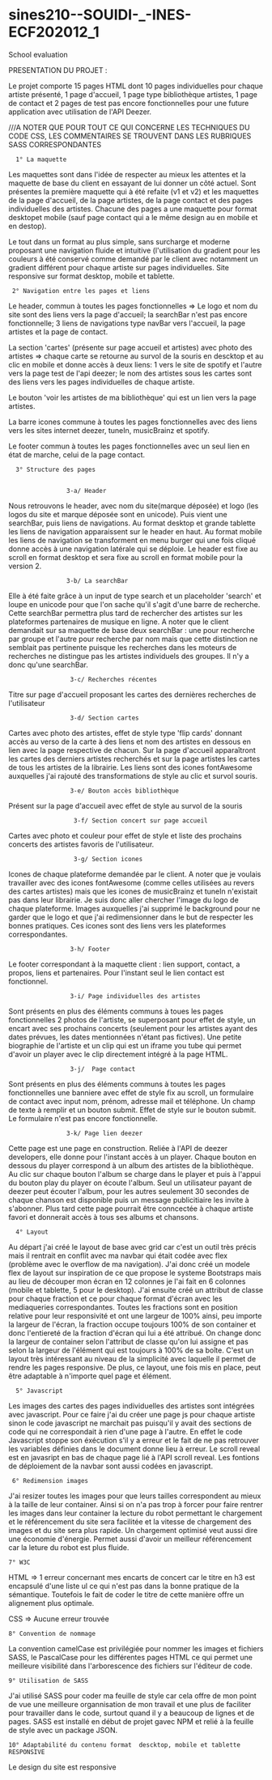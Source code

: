 # sines210--SOUIDI-_-INES-ECF202012_1
School evaluation



PRESENTATION DU PROJET :

Le projet comporte 15 pages HTML dont 10 pages individuelles pour chaque artiste présenté, 1 page d'accueil, 1 page type bibliothèque artistes, 1 page de contact et 2 pages de test pas encore fonctionnelles pour une future application avec utilisation de l'API Deezer.


///A NOTER QUE POUR TOUT CE QUI CONCERNE LES TECHNIQUES DU CODE CSS, LES COMMENTAIRES SE TROUVENT DANS LES RUBRIQUES SASS CORRESPONDANTES


      1° La maquette
      
Les maquettes sont dans l'idée de respecter au mieux les attentes et la maquette de base du client en essayant de lui donner un côté actuel. Sont présentes la première maquette qui à été refaite (v1 et v2) et les maquettes de la page d'accueil, de la page artistes, de la page contact et des pages individuelles des artistes. Chacune des pages a une maquette pour format desktopet mobile (sauf page contact qui a le même design au en mobile et en destop).

Le tout dans un format au plus simple, sans surcharge et moderne proposant une navigation fluide et intuitive (l'utilisation du gradient pour les couleurs à été conservé comme demandé par le client avec notamment un gradient différent pour chaque artiste sur pages individuelles.
Site responsive sur format desktop, mobile et tablette.


     
     2° Navigation entre les pages et liens 

Le header, commun à toutes les pages fonctionnelles => Le logo et nom du site sont des liens vers la page d'accueil; la searchBar n'est pas encore fonctionnelle; 3 liens de navigations type navBar vers l'accueil, la page artistes et la page de contact.

La section 'cartes' (présente sur page accueil et artistes) avec photo des artistes => chaque carte se retourne au survol de la souris en descktop et au clic en mobile et donne accès à deux liens: 1 vers le site de spotify et l'autre vers la page test de l'api deezer; le nom des artistes sous les cartes sont des liens vers les pages individuelles de chaque artiste.

Le bouton 'voir les artistes de ma bibliothèque' qui est un lien vers la page artistes.

La barre icones commune à toutes les pages fonctionnelles avec des liens vers les sites internet deezer, tuneIn, musicBrainz et spotify.

Le footer commun à toutes les pages fonctionnelles avec un seul lien en état de marche, celui de la page contact.


 
      3° Structure des pages
          
		  
					3-a/ Header
Nous retrouvons le header, avec nom du site(marque déposée) et logo (les logos du site et marque déposée sont en unicode). Puis vient une searchBar, puis liens de navigations. 
Au format desktop et grande tablette les liens de navigation apparaissent sur le header en haut. Au format mobile les liens de navigation se transforment en menu burger qui une fois cliqué donne accès à une navigation latérale qui se déploie. Le header est fixe au scroll en format desktop et sera fixe au scroll en format mobile pour la version 2. 


					3-b/ La searchBar
 Elle à été faite grâce à un input de type search et un placeholder 'search' et loupe en unicode pour que l'on sache qu'il s'agit d'une barre de recherche. Cette searchBar permettra plus tard de rechercher des artistes sur les plateformes partenaires de musique en ligne. A noter que le client demandait sur sa maquette de base deux searchBar : une pour recherche par groupe et l'autre pour recherche par nom mais que cette distinction ne semblait pas pertinente puisque les recherches dans les moteurs de recherches ne distingue pas les artistes individuels des groupes. Il n'y a donc qu'une searchBar.
  
  
 					 3-c/ Recherches récentes 
  Titre sur page d'accueil proposant les cartes des dernières recherches de l'utilisateur
  
  
 					 3-d/ Section cartes

Cartes avec photo des artistes, effet de style type 'flip cards' donnant accès au verso de la carte à des liens et nom des artistes en dessous en lien avec la page respective de chacun. Sur la page d'accueil apparaîtront les cartes des derniers artistes recherchés et sur la page artistes les cartes de tous les artistes de la librairie. Les liens sont des icones fontAwesome auxquelles j'ai rajouté des transformations de style au clic et survol souris.


 					 3-e/ Bouton accès bibliothèque 
Présent sur la page d'accueil avec effet de style au survol de la souris


					  3-f/ Section concert sur page accueil
Cartes avec photo et couleur pour effet de style et liste des prochains concerts des artistes favoris de l'utilisateur.


					  3-g/ Section icones 
Icones de chaque plateforme demandée par le client. A noter que je voulais travailler avec des icones fontAwesome (comme celles utilisées au revers des cartes artistes) mais que les icones de musicBrainz et tuneIn n'existait pas dans leur librairie. Je suis donc aller chercher l'image du logo de chaque plateforme. Images auxquelles j'ai supprimé le background pour ne garder que le logo et que j'ai redimensionner dans le but de respecter les bonnes pratiques. Ces icones sont des liens vers les plateformes correspondantes.


 					 3-h/ Footer
Le footer correspondant à la maquette client : lien support, contact, a propos, liens et partenaires. Pour l'instant seul le lien contact est fonctionnel.


 					 3-i/ Page individuelles des artistes
Sont présents en plus des éléments communs à toues les pages fonctionnelles 2 photos de l'artiste, se superposant pour effet de style, un encart avec ses prochains concerts (seulement pour les artistes ayant des dates prévues, les dates mentionnées n'étant pas fictives). Une petite biographie de l'artiste et un clip qui est un iframe you tube qui permet d'avoir un player avec le clip directement intégré à la page HTML.

  
					 3-j/  Page contact
Sont présents en plus des éléments communs à toutes les pages fonctionnelles une banniere avec effet de style fix au scroll, un formulaire de contact avec input nom, prénom, adresse mail et téléphone. Un champ de texte à remplir et un bouton submit. Effet de style sur le bouton submit. Le formulaire n'est pas encore fonctionnelle.


					3-k/ Page lien deezer
Cette page est une page en construction. Reliée à l'API de deezer developers, elle donne pour l'instant accès à un player. Chaque bouton en dessous du player correspond à un album des artistes de la bibliothèque. Au clic sur chaque bouton l'album se charge dans le player et puis à l'appui du bouton play du player on écoute l'album. Seul un utilisateur payant de deezer peut écouter l'album, pour les autres seulement 30 secondes de chaque chanson est disponible puis un message publicitiaire les invite à s'abonner. Plus tard cette page pourrait être conncectée à chaque artiste favori et donnerait accès à tous ses albums et chansons. 
  
  

      4° Layout 					
					
 Au départ j'ai créé le layout de base avec grid car c'est un outil très précis mais il rentrait en conflit avec ma navbar qui était codée avec flex (problème avec le overflow de ma navigation). J'ai donc créé un modele flex de layout sur inspiration de ce que propose le systeme Bootstraps mais au lieu de découper mon écran en 12 colonnes je l'ai fait en 6 colonnes (mobile et tablette, 5 pour le desktop). J'ai ensuite créé un attribut de classe pour chaque fraction et ce pour chaque format d'écran avec les mediaqueries correspondantes. Toutes les fractions sont en position relative pour leur responsivité et ont une largeur de 100% ainsi, peu importe la largeur de l'écran, la fraction occupe toujours 100% de son container et donc l'entiereté de la fraction d'écran qui lui a été attribué. On change donc la largeur de container selon l'attribut de classe qu'on lui assigne et pas selon la largeur de l'élément qui est toujours à 100% de sa boîte.
C'est un layout très intéressant au niveau de la simplicité avec laquelle il permet de rendre les pages responsive. De plus, ce layout, une fois mis en place, peut être adaptable à n'importe quel page et élément.
   
 
 
      5° Javascript
							
Les images des cartes des pages individuelles des artistes sont intégrées avec javascript.
Pour ce faire j'ai du créer une page js pour chaque artiste sinon le code javascript ne marchait pas puisqu'il y avait des sections de code qui ne correspondait à rien d'une  page à l'autre. En effet le code Javascript stoppe son éxécution s'il y a erreur et le fait de ne pas retrouver les variables définies dans le document donne lieu à erreur.
Le scroll reveal est en javasript en bas de chaque page lié à l'API scroll reveal.
Les fontions de déploiement de la navbar sont aussi codées en javascript.

   
   
     6° Redimension images 
							
J'ai resizer toutes les images pour que leurs tailles correspondent au mieux à la taille de leur container. Ainsi si on n'a pas trop à forcer pour faire rentrer les images dans leur container la lecture du robot permettant le chargement et le référencement du site sera facilitée et la vitesse de chargement des images et du site sera plus rapide. Un chargement optimisé veut aussi dire une économie d'énergie. Permet aussi d'avoir un meilleur référencement car la leture du robot est plus fluide.
   
   
     
	7° W3C
   
   HTML => 1 erreur  concernant mes encarts de concert car le titre en h3 est encapsulé d'une liste ul ce qui n'est pas dans la bonne pratique de la sémantique. Toutefois le fait de coder le titre de cette manière offre un alignement plus optimale.
   
   CSS => Aucune erreur trouvée



	8° Convention de nommage
      
La convention camelCase est privilégiée pour nommer les images et fichiers SASS, le PascalCase pour les différentes pages HTML ce qui permet une meilleure visibilité dans l'arborescence des fichiers sur l'éditeur de code. 



	9° Utilisation de SASS
J'ai utilisé SASS pour coder ma feuille de style car cela offre de mon point de vue une meilleure organnisation de mon travail et une plus de faciliter pour travailler dans le code, surtout quand il y a beaucoup de lignes et de pages. SASS est installé en début de projet gavec NPM et relié à la feuille de style avec un package JSON.



	10° Adaptabilité du contenu format  descktop, mobile et tablette RESPONSIVE
        
Le design du site est responsive
